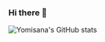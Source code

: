### Hi there 👋

![Yomisana's GitHub stats](https://github-readme-stats.vercel.app/api?username=Yomisana&show_icons=true&theme=radical)

<!--
**Yomisana/Yomisana** is a ✨ _special_ ✨ repository because its `README.md` (this file) appears on your GitHub profile.

Here are some ideas to get you started:

- 🔭 I’m currently working on ...
- 🌱 I’m currently learning ...
- 👯 I’m looking to collaborate on ...
- 🤔 I’m looking for help with ...
- 💬 Ask me about ...
- 📫 How to reach me: ...
- 😄 Pronouns: ...
- ⚡ Fun fact: ...
-->
